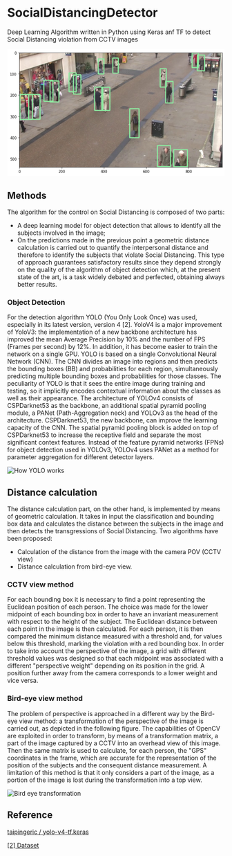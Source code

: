 # SocialDistancingDetector
Deep Learning Algorithm written in Python using Keras anf TF to detect Social Distancing violation from CCTV images

![](/result.png)

## Methods

The algorithm for the control on Social Distancing is composed of two parts: 
* A deep learning model for object detection that allows to identify all the subjects involved in the image; 
* On the predictions made in the previous point a geometric distance calculation is carried out to quantify the interpersonal distance and therefore to identify the subjects that violate Social Distancing.
This type of approach guarantees satisfactory results since they depend strongly on the quality of the algorithm of object detection which, at the present state of the art, is a task widely debated and perfected, obtaining always better results.

### Object Detection
For the detection algorithm YOLO (You Only Look Once) was used, especially in its latest version, version 4 [2]. YoloV4 is a major improvement of YoloV3: the implementation of a new backbone architecture has improved the mean Average Precision by 10% and the number of FPS (Frames per second) by 12%. In addition, it has become easier to train the network on a single GPU. YOLO is based on a single Convolutional Neural Network (CNN). The CNN divides an image into regions and then predicts the bounding boxes (BB) and probabilities for each region, simultaneously predicting multiple bounding boxes and probabilities for those classes. The peculiarity of YOLO is that it sees the entire image during training and testing, so it implicitly encodes contextual information about the classes as well as their appearance. The architecture of YOLOv4 consists of CSPDarknet53 as the backbone, an additional spatial pyramid pooling module, a PANet (Path-Aggregation neck) and YOLOv3 as the head of the architecture. CSPDarknet53, the new backbone, can improve the learning capacity of the CNN. The spatial pyramid pooling block is added on top of CSPDarknet53 to increase the receptive field and separate the most significant context features. Instead of the feature pyramid networks (FPNs) for object detection used in YOLOv3, YOLOv4 uses PANet as a method for parameter aggregation for different detector layers.

![How YOLO works](https://www.pyimagesearch.com/wp-content/uploads/2018/11/yolo_design.jpg)

## Distance calculation
The distance calculation part, on the other hand, is implemented by means of geometric calculation. It takes in input the classification and bounding box data and calculates the distance between the subjects in the image and then detects the transgressions of Social Distancing. Two algorithms have been proposed: 
* Calculation of the distance from the image with the camera POV (CCTV view) 
* Distance calculation from bird-eye view.

### CCTV view method
For each bounding box it is necessary to find a point representing the Euclidean position of each person. The choice was made for the lower midpoint of each bounding box in order to have an invariant measurement with respect to the height of the subject. The Euclidean distance between each point in the image is then calculated. For each person, it is then compared the minimum distance measured with a threshold and, for values below this threshold, marking the violation with a red bounding box. In order to take into account the perspective of the image, a grid with different threshold values was designed so that each midpoint was associated with a different "perspective weight" depending on its position in the grid. A position further away from the camera corresponds to a lower weight and vice versa.

### Bird-eye view method
The problem of perspective is approached in a different way by the Bird-eye view method: a transformation of the perspective of the image is carried out, as depicted in the following figure. The capabilities of OpenCV are exploited in order to transform, by means of a transformation matrix, a part of the image captured by a CCTV into an overhead view of this image. Then the same matrix is used to calculate, for each person, the "GPS" coordinates in the frame, which are accurate for the representation of the position of the subjects and the consequent distance measurement. A limitation of this method is that it only considers a part of the image, as a portion of the image is lost during the transformation into a top view.

![Bird eye transformation](https://miro.medium.com/max/3344/1*Qc1jkFF4gpYbEQiPRJx-Yg.png)


## Reference
[taipingeric
/
yolo-v4-tf.keras](https://github.com/taipingeric/yolo-v4-tf.keras)

[[2] Dataset](https://exposing.ai/oxford_town_centre/)


